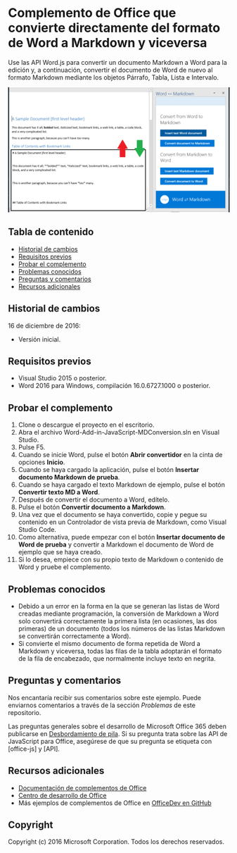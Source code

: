 # <a name="office-add-in-that-converts-directly-between-word-and-markdown-formats"></a>Complemento de Office que convierte directamente del formato de Word a Markdown y viceversa

Use las API Word.js para convertir un documento Markdown a Word para la edición y, a continuación, convertir el documento de Word de nuevo al formato Markdown mediante los objetos Párrafo, Tabla, Lista e Intervalo.

![Convertir de Word a Markdown y viceversa](readme_art/ReadMeScreenshot.PNG)

## <a name="table-of-contents"></a>Tabla de contenido
* [Historial de cambios](#change-history)
* [Requisitos previos](#prerequisites)
* [Probar el complemento](#test-the-add-in)
* [Problemas conocidos](#known-issues)
* [Preguntas y comentarios](#questions-and-comments)
* [Recursos adicionales](#additional-resources)

## <a name="change-history"></a>Historial de cambios

16 de diciembre de 2016:

* Versión inicial.

## <a name="prerequisites"></a>Requisitos previos

* Visual Studio 2015 o posterior.
* Word 2016 para Windows, compilación 16.0.6727.1000 o posterior.

## <a name="test-the-add-in"></a>Probar el complemento

1. Clone o descargue el proyecto en el escritorio.
2. Abra el archivo Word-Add-in-JavaScript-MDConversion.sln en Visual Studio.
2. Pulse F5.
3. Cuando se inicie Word, pulse el botón **Abrir convertidor** en la cinta de opciones **Inicio**.
4. Cuando se haya cargado la aplicación, pulse el botón **Insertar documento Markdown de prueba**.
5. Cuando se haya cargado el texto Markdown de ejemplo, pulse el botón **Convertir texto MD a Word**.
6. Después de convertir el documento a Word, edítelo. 
7. Pulse el botón **Convertir documento a Markdown**. 
8. Una vez que el documento se haya convertido, copie y pegue su contenido en un Controlador de vista previa de Markdown, como Visual Studio Code.
9. Como alternativa, puede empezar con el botón **Insertar documento de Word de prueba** y convertir a Markdown el documento de Word de ejemplo que se haya creado. 
10. Si lo desea, empiece con su propio texto de Markdown o contenido de Word y pruebe el complemento.

## <a name="known-issues"></a>Problemas conocidos

- Debido a un error en la forma en la que se generan las listas de Word creadas mediante programación, la conversión de Markdown a Word solo convertirá correctamente la primera lista (en ocasiones, las dos primeras) de un documento (todos los números de las listas Markdown se convertirán correctamente a Word).
- Si convierte el mismo documento de forma repetida de Word a Markdown y viceversa, todas las filas de la tabla adoptarán el formato de la fila de encabezado, que normalmente incluye texto en negrita.

## <a name="questions-and-comments"></a>Preguntas y comentarios

Nos encantaría recibir sus comentarios sobre este ejemplo. Puede enviarnos comentarios a través de la sección *Problemas* de este repositorio.

Las preguntas generales sobre el desarrollo de Microsoft Office 365 deben publicarse en [Desbordamiento de pila](http://stackoverflow.com/questions/tagged/office-js+API). Si su pregunta trata sobre las API de JavaScript para Office, asegúrese de que su pregunta se etiqueta con [office-js] y [API].

## <a name="additional-resources"></a>Recursos adicionales

* [Documentación de complementos de Office](https://msdn.microsoft.com/es-es/library/office/jj220060.aspx)
* [Centro de desarrollo de Office](http://dev.office.com/)
* Más ejemplos de complementos de Office en [OfficeDev en GitHub](https://github.com/officedev)

## <a name="copyright"></a>Copyright
Copyright (c) 2016 Microsoft Corporation. Todos los derechos reservados.

